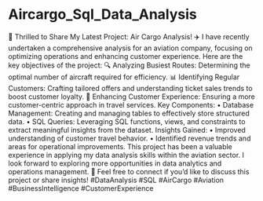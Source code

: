 # Aircargo_Sql_Data_Analysis
🚀 Thrilled to Share My Latest Project: Air Cargo Analysis! ✈️
I have recently undertaken a comprehensive analysis for an aviation company, focusing on optimizing operations and enhancing customer experience. Here are the key objectives of the project:
🔍 Analyzing Busiest Routes: Determining the optimal number of aircraft required for efficiency.
📊 Identifying Regular Customers: Crafting tailored offers and understanding ticket sales trends to boost customer loyalty.
🤝 Enhancing Customer Experience: Ensuring a more customer-centric approach in travel services.
Key Components:
•	Database Management: Creating and managing tables to effectively store structured data.
•	SQL Queries: Leveraging SQL functions, views, and constraints to extract meaningful insights from the dataset.
Insights Gained:
•	Improved understanding of customer travel behavior.
•	Identified revenue trends and areas for operational improvements.
This project has been a valuable experience in applying my data analysis skills within the aviation sector. I look forward to exploring more opportunities in data analytics and operations management.
💬 Feel free to connect if you’d like to discuss this project or share insights!
#DataAnalysis #SQL #AirCargo #Aviation #BusinessIntelligence #CustomerExperience

